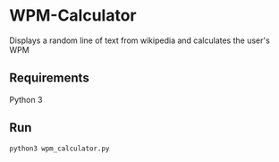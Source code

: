 # WPM-Calculator

Displays a random line of text from wikipedia and calculates the user's WPM

## Requirements

Python 3

## Run

`python3 wpm_calculator.py`
